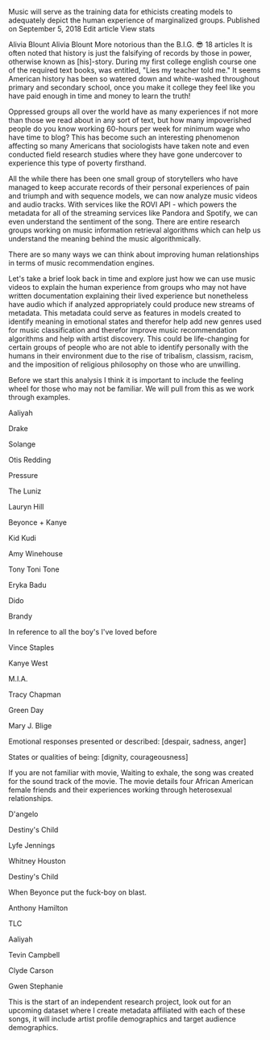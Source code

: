 Music will serve as the training data for ethicists creating models to adequately depict the human experience of marginalized groups.
Published on September 5, 2018
Edit article
View stats

Alivia Blount
Alivia Blount
More notorious than the B.I.G. 😎
18 articles
It is often noted that history is just the falsifying of records by those in power, otherwise known as [his]-story. During my first college english course one of the required text books, was entitled, "Lies my teacher told me." It seems American history has been so watered down and white-washed throughout primary and secondary school, once you make it college they feel like you have paid enough in time and money to learn the truth!


Oppressed groups all over the world have as many experiences if not more than those we read about in any sort of text, but how many impoverished people do you know working 60-hours per week for minimum wage who have time to blog? This has become such an interesting phenomenon affecting so many Americans that sociologists have taken note and even conducted field research studies where they have gone undercover to experience this type of poverty firsthand.

All the while there has been one small group of storytellers who have managed to keep accurate records of their personal experiences of pain and triumph and with sequence models, we can now analyze music videos and audio tracks. With services like the ROVI API - which powers the metadata for all of the streaming services like Pandora and Spotify, we can even understand the sentiment of the song. There are entire research groups working on music information retrieval algorithms which can help us understand the meaning behind the music algorithmically.

There are so many ways we can think about improving human relationships in terms of music recommendation engines.


Let's take a brief look back in time and explore just how we can use music videos to explain the human experience from groups who may not have written documentation explaining their lived experience but nonetheless have audio which if analyzed appropriately could produce new streams of metadata. This metadata could serve as features in models created to identify meaning in emotional states and therefor help add new genres used for music classification and therefor improve music recommendation algorithms and help with artist discovery. This could be life-changing for certain groups of people who are not able to identify personally with the humans in their environment due to the rise of tribalism, classism, racism, and the imposition of religious philosophy on those who are unwilling.

Before we start this analysis I think it is important to include the feeling wheel for those who may not be familiar. We will pull from this as we work through examples.




Aaliyah



Drake

Solange

Otis Redding

Pressure

The Luniz

Lauryn Hill

Beyonce + Kanye

Kid Kudi

Amy Winehouse

Tony Toni Tone

Eryka Badu

Dido

Brandy

In reference to all the boy's I've loved before

Vince Staples

Kanye West

M.I.A.

Tracy Chapman

Green Day


Mary J. Blige

Emotional responses presented or described: [despair, sadness, anger]

States or qualities of being: [dignity, courageousness]

If you are not familiar with movie, Waiting to exhale, the song was created for the sound track of the movie. The movie details four African American female friends and their experiences working through heterosexual relationships.

D'angelo

Destiny's Child



Lyfe Jennings



Whitney Houston

Destiny's Child

When Beyonce put the fuck-boy on blast.

Anthony Hamilton





TLC

Aaliyah

Tevin Campbell

Clyde Carson

Gwen Stephanie

This is the start of an independent research project, look out for an upcoming dataset where I create metadata affiliated with each of these songs, it will include artist profile demographics and target audience demographics.
